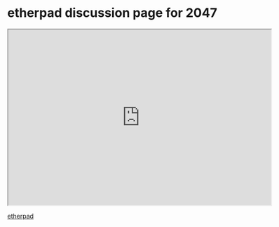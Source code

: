 
# etherpad discussion page for 2047

<iframe name="embed_readwrite" src="https://public.etherpad-mozilla.org/p/Ethics2047?showControls=true&showChat=true&showLineNumbers=true&useMonospaceFont=false" width=600 height=400></iframe>


[etherpad](https://gitter.im/Ethics2047/2047?utm_source=share-link&utm_medium=link&utm_campaign=share-link)